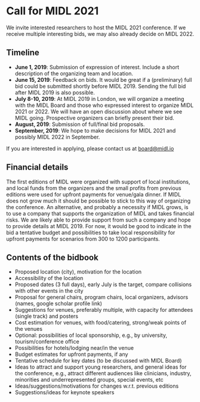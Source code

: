 # Call for MIDL 2021

We invite interested researchers to host the MIDL 2021 conference. If we receive multiple interesting bids, we may also
already decide on MIDL 2022.

## Timeline

* **June 1, 2019**: Submission of expression of interest. Include a short description of the organizing team and location.
* **June 15, 2019**: Feedback on bids. It would be great if a (preliminary) full bid could be submitted shortly before MIDL 2019. Sending the full bid after MIDL 2019 is also possible.  
* **July 8-10, 2019**: At MIDL 2019 in London, we will organize a meeting with the MIDL Board and those who expressed interest to organize MIDL 2021 or 2022. We will have an open discussion about where we see MIDL going. Prospective organizers can briefly present their bid.
* **August, 2019**: Submission of full/final bid proposals.
* **September, 2019**: We hope to make decisions for MIDL 2021 and possibly MIDL 2022 in September. 

If you are interested in applying, please contact us at board@midl.io

## Financial details

The first editions of MIDL were organized with support of local institutions, and local funds from the organizers and
the small profits from previous editions were used for upfront payments for venue/gala dinner. If MIDL does not grow much
it should be possible to stick to this way of organizing the conference. An alternative, and probably a necessity if MIDL
grows, is to use a company that supports the organization of MIDL and takes financial risks. We are likely able to provide
support from such a company and hope to provide details at MIDL 2019. For now, it would be good to indicate in the bid
a tentative budget and possibilities to take local responsibility for upfront payments for scenarios from 300 to 1200
participants.

## Contents of the bidbook

* Proposed location (city), motivation for the location
* Accessibility of the location
* Proposed dates (3 full days), early July is the target, compare collisions with other events in the city
* Proposal for general chairs, program chairs, local organizers, advisors (names, google scholar profile link)
* Suggestions for venues, preferably multiple, with capacity for attendees (single track) and posters
* Cost estimation for venues, with food/catering, strong/weak points of the venues
* Optional: possibilities of local sponsorship, e.g., by university, tourism/conference office
* Possibilities for hotels/lodging near/in the venue
* Budget estimates for upfront payments, if any
* Tentative schedule for key dates (to be discussed with MIDL Board)
* Ideas to attract and support young researchers, and general ideas for the conference, e.g., attract different audiences like clinicians, industry, minorities and underrepresented groups, special events, etc
* Ideas/suggestions/motivations for changes w.r.t. previous editions
* Suggestions/ideas for keynote speakers
